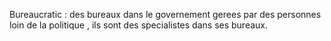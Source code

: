 
Bureaucratic : des bureaux dans le governement gerees par des personnes loin de la politique 
				, ils sont des specialistes dans ses bureaux.
